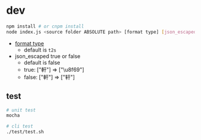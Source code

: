 
# dev

```sh
npm install # or cnpm install
node index.js <source folder ABSOLUTE path> [format type] [json_escaped]
```

- [format type](https://github.com/BYVoid/OpenCC)
    + default is `t2s`
- json_escaped true or false
    + default is false
    + true: ["軒"] => ["\u8f69"]
    + false: ["軒"] => ["轩"]

## test

```sh
# unit test
mocha

# cli test
./test/test.sh
```
